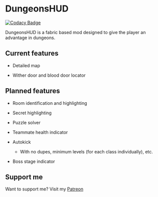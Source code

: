 # DungeonsHUD

[![Codacy Badge](https://api.codacy.com/project/badge/Grade/fb3bcf14bb734b7c8ae492ff4f289c2f)](https://app.codacy.com/gh/DungeonHUD/DungeonHUD?utm_source=github.com&utm_medium=referral&utm_content=DungeonHUD/DungeonHUD&utm_campaign=Badge_Grade_Dashboard)

DungeonsHUD is a fabric based mod designed to give the player an advantage in dungeons.

## Current features
-   Detailed map

-   Wither door and blood door locator
## Planned features
-   Room identification and highlighting

-   Secret highlighting

-   Puzzle solver

-   Teammate health indicator

-   Autokick

    -   With no dupes, minimum levels (for each class individually), etc.
    
-   Boss stage indicator

## Support me
Want to support me? Visit my [Patreon](https://www.patreon.com/drewdeaton)

